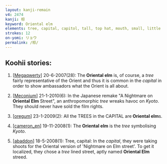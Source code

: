 ```yaml
---
layout: kanji-remain
v4: 2474
kanji: 椋
keyword: Oriental elm
elements: tree, capital, capitol, tall, top hat, mouth, small, little
strokes: 12
on-yomi: リョウ
permalink: /椋/
---
```


## Koohii stories: 

1) [<a href="http://kanji.koohii.com/profile/Megaqwerty">Megaqwerty</a>] 20-6-2007(28): The<strong> Oriental elm</strong> is, of course, a <em>tree</em> fairly representative of the Orient and thus it is common in the <em>capital</em> in order to show ambassadors what the Orient is all about.

2) [<a href="http://kanji.koohii.com/profile/Meconium">Meconium</a>] 21-1-2010(6): In the Japanese remake &quot;A Nightmare on<strong> Oriental Elm</strong> Street&quot;, an anthropomorphic <em>tree</em> wreaks havoc on <em>Kyoto</em>. They should never have sold the film rights.

3) [<a href="http://kanji.koohii.com/profile/oregum">oregum</a>] 23-1-2009(2): All the TREES in the CAPITAL are<strong> Oriental elm</strong>s.

4) [<a href="http://kanji.koohii.com/profile/cameron_en">cameron_en</a>] 19-11-2008(1): The<strong> Oriental elm</strong> is the <em>tree</em> symbolising <em>Kyoto</em>.

5) [<a href="http://kanji.koohii.com/profile/abaddon">abaddon</a>] 18-5-2008(1): Tree, capital: In the <em>capital</em>, they were taking shoots for the Oriental version of &#039;Nightmare on Elm street&#039;. To get it localized, they chose a <em>tree</em> lined street, aptly named <strong>Oriental Elm</strong> streed.


